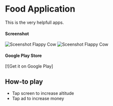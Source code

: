 Food Application  
=================

This is the very helpfull apps.

#### Screenshot
![Sceenshot Flappy Cow](/graphics/screenshots/screenshot_phone_1.png) ![Sceenshot Flappy Cow](/graphics/screenshots/screenshot_phone_2.png)

#### Google Play Store
[![Get it on Google Play]
## How-to play
* Tap screen to increase altitude
* Tap ad to increase money
